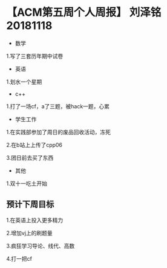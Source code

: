 # 【ACM第五周个人周报】 刘泽铭 20181118
* 数学

1.写了三套历年期中试卷
* 英语

1.划水一个星期
* c++

1.打了一场cf，a了三题，被hack一题，心累
* 学生工作

1.在实践部参加了周日的废品回收活动，冻死

2.在b站上上传了cpp06

3.团日前去买了东西
* 其他

1.双十一吃土开始
## 预计下周目标

1.在英语上投入更多精力

2.增加vj上的刷题量

3.疯狂学习导论、线代、高数

4.打一把cf

